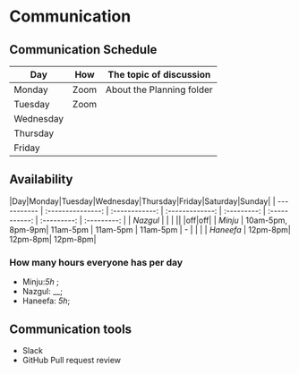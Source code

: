# Communication

## Communication Schedule

| Day       |  How  | The topic of discussion                   |
| --------- | :---: | ----------------------------------------- |
| Monday    | Zoom |    About the Planning folder               |
| Tuesday   | Zoom|             |
| Wednesday |  |  |
| Thursday  |  |                    |
| Friday    | |                          |

## Availability

|Day|Monday|Tuesday|Wednesday|Thursday|Friday|Saturday|Sunday|
| ----------- | :---------------: | :------------: | :-------------:
| :---------: | :-----------: | :---------: | :---------: |
| _Nazgul_ |   |  |  ||  |off|off|
| _Minju_     | 10am-5pm, 8pm-9pm| 11am-5pm | 11am-5pm | 11am-5pm | - |  |  |
| _Haneefa_ |  12pm-8pm| 12pm-8pm| 12pm-8pm|

### How many hours everyone has per day

- Minju:_5h_ ;
- Nazgul: __;
- Haneefa: _5h_;

## Communication tools

- Slack
- GitHub Pull request review
